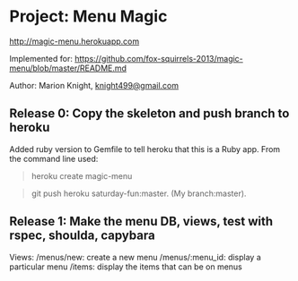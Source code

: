 # Project: Menu Magic

http://magic-menu.herokuapp.com

Implemented for:
https://github.com/fox-squirrels-2013/magic-menu/blob/master/README.md

Author: Marion Knight, knight499@gmail.com

## Release 0: Copy the skeleton and push branch to heroku

Added ruby version to Gemfile to tell heroku that this is a 
Ruby app. From the command line used: 

> heroku create magic-menu 

> git push heroku saturday-fun:master. (My branch:master).

## Release 1: Make the menu DB, views, test with rspec, shoulda, capybara

Views: 
/menus/new: create a new menu
/menus/:menu_id: display a particular menu
/items: display the items that can be on menus


